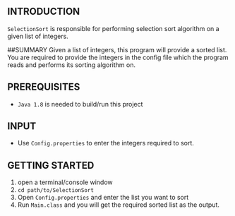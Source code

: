 ## INTRODUCTION

`SelectionSort` is responsible for performing selection sort algorithm on a given list of integers.

##SUMMARY
Given a list of integers, this program will provide a sorted list. You are required to provide the integers in the config file which the program reads and performs its sorting algorithm on.

## PREREQUISITES
* `Java 1.8` is needed to build/run this project

## INPUT
* Use `Config.properties` to enter the integers required to sort. 


## GETTING STARTED
1. open a terminal/console window
2. `cd path/to/SelectionSort`
3. Open `Config.properties` and enter the list you want to sort
4. Run `Main.class` and you will get the required sorted list as the output.

